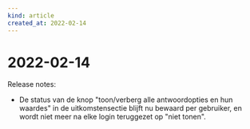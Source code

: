 ```yaml
---
kind: article
created_at: 2022-02-14
---
```


# 2022-02-14

Release notes:

* De status van de knop "toon/verberg alle antwoordopties en hun waardes" in de uitkomstensectie blijft nu bewaard per gebruiker, en wordt niet meer na elke login teruggezet op "niet tonen".
